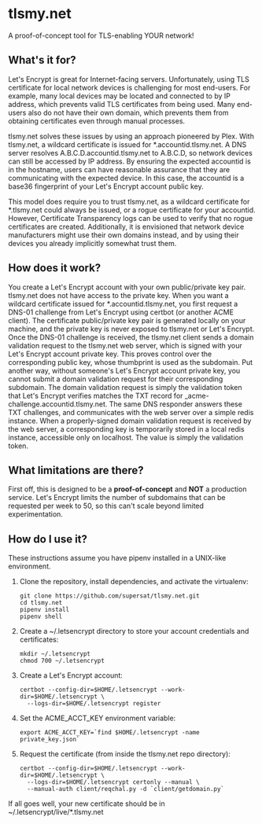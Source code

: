 # tlsmy.net

A proof-of-concept tool for TLS-enabling YOUR network!

## What's it for?

Let's Encrypt is great for Internet-facing servers. Unfortunately, using TLS
certificate for local network devices is challenging for most end-users. For
example, many local devices may be located and connected to by IP address,
which prevents valid TLS certificates from being used. Many end-users also do
not have their own domain, which prevents them from obtaining certificates
even through manual processes.

tlsmy.net solves these issues by using an approach pioneered by Plex. With
tlsmy.net, a wildcard certificate is issued for *.accountid.tlsmy.net. A DNS
server resolves A.B.C.D.accountid.tlsmy.net to A.B.C.D, so network devices can
still be accessed by IP address. By ensuring the expected accountid is in the
hostname, users can have reasonable assurance that they are communicating with
the expected device. In this case, the accountid is a base36 fingerprint of your
Let's Encrypt account public key.

This model does require you to trust tlsmy.net, as a wildcard certificate for
*.tlsmy.net could always be issued, or a rogue certificate for your accountid.
However, Certificate Transparency logs can be used to verify that no rogue
certificates are created. Additionally, it is envisioned that network device
manufacturers might use their own domains instead, and by using their devices
you already implicitly somewhat trust them.

## How does it work?

You create a Let's Encrypt account with your own public/private key pair.
tlsmy.net does not have access to the private key. When you want a wildcard
certificate issued for *.accountid.tlsmy.net, you first request a DNS-01
challenge from Let's Encrypt using certbot (or another ACME client). The
certificate public/private key pair is generated locally on your machine,
and the private key is never exposed to tlsmy.net or Let's Encrypt. Once the
DNS-01 challenge is received, the tlsmy.net client sends a domain validation
request to the tlsmy.net web server, which is signed with your Let's Encrypt
account private key. This proves control over the corresponding public key,
whose thumbprint is used as the subdomain. Put another way, without someone's
Let's Encrypt account private key, you cannot submit a domain validation request
for their corresponding subdomain. The domain validation request is simply the
validation token that Let's Encrypt verifies matches the TXT record for
_acme-challenge.accountid.tlsmy.net. The same DNS responder answers these TXT
challenges, and communicates with the web server over a simple redis instance.
When a properly-signed domain validation request is received by the web server,
a corresponding key is temporarily stored in a local redis instance, accessible
only on localhost. The value is simply the validation token.

## What limitations are there?

First off, this is designed to be a **proof-of-concept** and **NOT** a
production service. Let's Encrypt limits the number of subdomains that can be
requested per week to 50, so this can't scale beyond limited experimentation.

## How do I use it?

These instructions assume you have pipenv installed in a UNIX-like environment.

1) Clone the repository, install dependencies, and activate the virtualenv:
       
       git clone https://github.com/supersat/tlsmy.net.git
       cd tlsmy.net
       pipenv install
       pipenv shell
       
2) Create a ~/.letsencrypt directory to store your account credentials and
   certificates:

       mkdir ~/.letsencrypt
       chmod 700 ~/.letsencrypt
   
3) Create a Let's Encrypt account:

       certbot --config-dir=$HOME/.letsencrypt --work-dir=$HOME/.letsencrypt \
         --logs-dir=$HOME/.letsencrypt register
   
4) Set the ACME_ACCT_KEY environment variable:

       export ACME_ACCT_KEY=`find $HOME/.letsencrypt -name private_key.json`
   
5) Request the certificate (from inside the tlsmy.net repo directory):

       certbot --config-dir=$HOME/.letsencrypt --work-dir=$HOME/.letsencrypt \
         --logs-dir=$HOME/.letsencrypt certonly --manual \
         --manual-auth client/reqchal.py -d `client/getdomain.py`

If all goes well, your new certificate should be in
~/.letsencrypt/live/*.tlsmy.net
